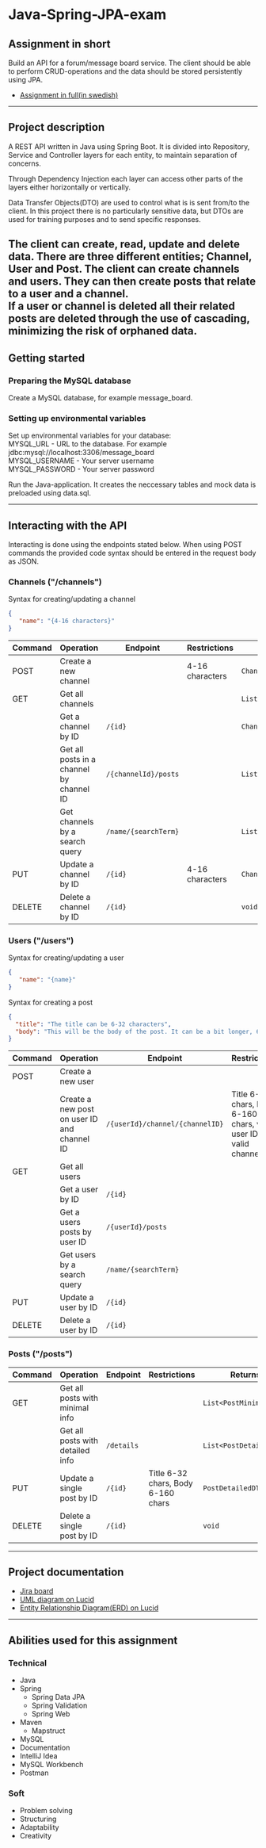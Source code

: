 # Java-Spring-JPA-exam

## Assignment in short
Build an API for a forum/message board service.
The client should be able to perform CRUD-operations and the data should be stored persistently using JPA.
- [Assignment in full(in swedish)](https://docs.google.com/document/d/1iW2rs-U7Hc4sxsPhKNWb4A_8MLo-i8MYQ0Kn1zClKDA/edit?usp=sharing)
---

## Project description
A REST API written in Java using Spring Boot. It is divided into Repository, Service and Controller layers for each
entity, to maintain separation of concerns.

Through Dependency Injection each layer can access other parts of the layers either horizontally or vertically.  

Data Transfer Objects(DTO) are used to control what is is sent from/to the client. In this project there is 
no particularly sensitive data, but DTOs are used for training purposes and to send specific responses.

The client can create, read, update and delete data. There are three different entities; Channel, User and Post.
The client can create channels and users. They can then create posts that relate to a user and a channel.  
If a user or channel is deleted all their related posts are deleted through the use of cascading, minimizing the risk of
orphaned data.
---

## Getting started

### Preparing the MySQL database
Create a MySQL database, for example message_board.

### Setting up environmental variables
Set up environmental variables for your database:  
MYSQL_URL - URL to the database. For example jdbc:mysql://localhost:3306/message_board  
MYSQL_USERNAME - Your server username  
MYSQL_PASSWORD - Your server password  

Run the Java-application. It creates the neccessary tables and mock data is preloaded using data.sql.

---

## Interacting with the API

Interacting is done using the endpoints stated below. When using POST commands the provided code syntax should be entered 
in the request body as JSON. 


### Channels ("/channels")
Syntax for creating/updating a channel
````json
{
   "name": "{4-16 characters}"
}
````

| Command | Operation                                | Endpoint             | Restrictions    | Returns                |
|---------|------------------------------------------|----------------------|-----------------|------------------------|
| POST    | Create a new channel                     |                      | 4-16 characters | `ChannelDTO`           |
| GET     | Get all channels                         |                      |                 | `List<ChannelDTO>`     |
|         | Get a channel by ID                      | `/{id}`              |                 | `ChannelDTO`           |
|         | Get all posts in a channel by channel ID | `/{channelId}/posts` |                 | `List<PostMinimalDTO>` |
|         | Get channels by a search query           | `/name/{searchTerm}` |                 | `List<ChannelDTO>`     |
| PUT     | Update a channel by ID                   | `/{id}`              | 4-16 characters | `ChannelDTO`           |
| DELETE  | Delete a channel by ID                   | `/{id}`              |                 | `void`                 |

### Users ("/users")
Syntax for creating/updating a user
````json
{
   "name": "{name}"
}
````
Syntax for creating a post
````json
{
  "title": "The title can be 6-32 characters",
  "body": "This will be the body of the post. It can be a bit longer, 6-160 characters."
}
````

| Command | Operation                                   | Endpoint                        | Restrictions                                                        | Returns          |
|---------|---------------------------------------------|---------------------------------|---------------------------------------------------------------------|------------------|
| POST    | Create a new user                           |                                 |                                                                     | `UserDTO`        |
|         | Create a new post on user ID and channel ID | `/{userId}/channel/{channelID}` | Title 6-32 chars, Body 6-160 chars, valid user ID, valid channel ID | `PostMinimalDTO` |
| GET     | Get all users                               |                                 |                                                                     | `List<UserDTO>`  |
|         | Get a user by ID                            | `/{id}`                         |                                                                     | `UserDTO`        |
|         | Get a users posts by user ID                | `/{userId}/posts`               |                                                                     | `List<UserDTO>`  |
|         | Get users by a search query                 | `/name/{searchTerm}`            |                                                                     | `List<UserDTO>`  |
| PUT     | Update a user by ID                         | `/{id}`                         |                                                                     | `UserDTO`        |
| DELETE  | Delete a user by ID                         | `/{id}`                         |                                                                     | `void`           |


### Posts ("/posts")

| Command | Operation                        | Endpoint   | Restrictions                       | Returns                 |
|---------|----------------------------------|------------|------------------------------------|-------------------------|
| GET     | Get all posts with minimal info  |            |                                    | `List<PostMinimalDTO>`  |
|         | Get all posts with detailed info | `/details` |                                    | `List<PostDetailedDTO>` |
| PUT     | Update a single post by ID       | `/{id}`    | Title 6-32 chars, Body 6-160 chars | `PostDetailedDTO`       |
| DELETE  | Delete a single post by ID       | `/{id}`    |                                    | `void`                  |

---
## Project documentation
- [Jira board  ](https://fredande.atlassian.net/jira/software/projects/JSJE/boards/4)
- [UML diagram on Lucid](https://lucid.app/lucidchart/5b5c5dbb-9a6d-4e08-8056-e7ad4ee5ecbd/edit?viewport_loc=-818%2C-874%2C5098%2C2864%2CHWEp-vi-RSFO&invitationId=inv_53fa96bc-78f0-4c3c-9c04-a78bc610d52f)
- [Entity Relationship Diagram(ERD) on Lucid](https://lucid.app/lucidspark/5dfd1bc5-ff0f-4def-931f-bf4ee588e0fb/edit?viewport_loc=-1383%2C-304%2C1501%2C879%2C0_0&invitationId=inv_d5ed5517-53ee-4ce6-a2ac-6ea2b64925c8)
---
## Abilities used for this assignment
### Technical
- Java
- Spring 
   - Spring Data JPA
   - Spring Validation
   - Spring Web
- Maven
  - Mapstruct 
- MySQL
- Documentation
- IntelliJ Idea
- MySQL Workbench
- Postman

### Soft
- Problem solving
- Structuring
- Adaptability
- Creativity